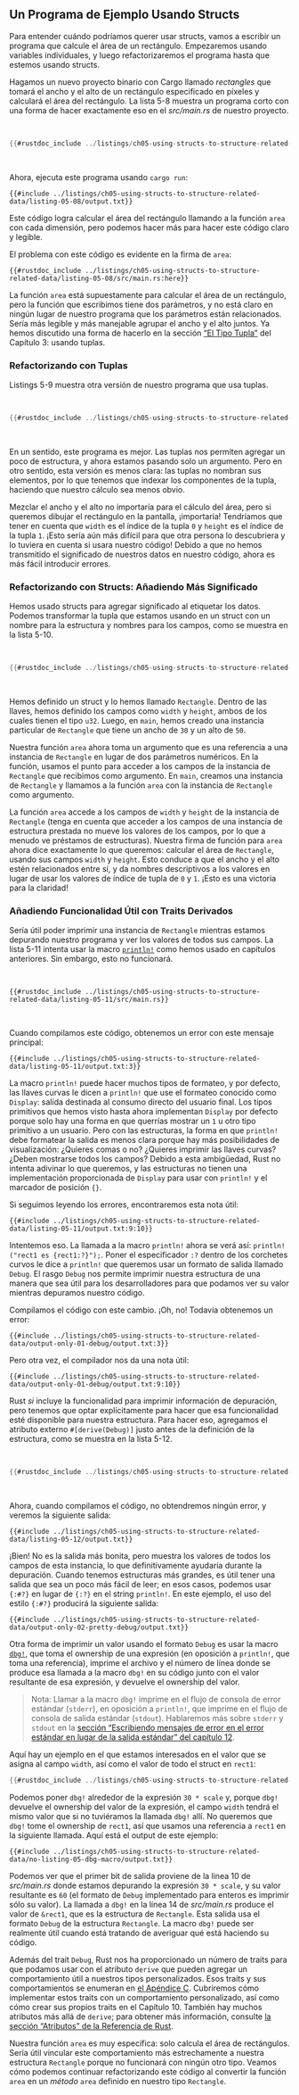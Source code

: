 ## Un Programa de Ejemplo Usando Structs

Para entender cuándo podríamos querer usar structs, vamos a escribir un
programa que calcule el área de un rectángulo. Empezaremos usando variables
individuales, y luego refactorizaremos el programa hasta que estemos usando
structs.

Hagamos un nuevo proyecto binario con Cargo llamado _rectangles_ que tomará
el ancho y el alto de un rectángulo especificado en píxeles y calculará el área
del rectángulo. La lista 5-8 muestra un programa corto con una forma de hacer
exactamente eso en el _src/main.rs_ de nuestro proyecto.

<Listing number="5-8" file-name="src/main.rs" caption="Calculando el área de un rectángulo especificado por separado en variables ancho y alto">

```rust
{{#rustdoc_include ../listings/ch05-using-structs-to-structure-related-data/listing-05-08/src/main.rs:all}}
```

</Listing>

Ahora, ejecuta este programa usando `cargo run`:

```console
{{#include ../listings/ch05-using-structs-to-structure-related-data/listing-05-08/output.txt}}
```

Este código logra calcular el área del rectángulo llamando a la función `area`
con cada dimensión, pero podemos hacer más para hacer este código claro y
legible.

El problema con este código es evidente en la firma de `area`:

```rust,ignore
{{#rustdoc_include ../listings/ch05-using-structs-to-structure-related-data/listing-05-08/src/main.rs:here}}
```

La función `area` está supuestamente para calcular el área de un rectángulo, pero
la función que escribimos tiene dos parámetros, y no está claro en ningún
lugar de nuestro programa que los parámetros están relacionados. Sería más
legible y más manejable agrupar el ancho y el alto juntos. Ya hemos discutido
una forma de hacerlo en la sección [“El Tipo Tupla”][el-tipo-tupla]<!-- ignore
--> del Capítulo 3: usando tuplas.

### Refactorizando con Tuplas

Listings 5-9 muestra otra versión de nuestro programa que usa tuplas.

<Listing number="5-9" file-name="src/main.rs" caption="Especificando el ancho y alto del rectángulo con una tupla">

```rust
{{#rustdoc_include ../listings/ch05-using-structs-to-structure-related-data/listing-05-09/src/main.rs}}
```

</Listing>

En un sentido, este programa es mejor. Las tuplas nos permiten agregar un poco
de estructura, y ahora estamos pasando solo un argumento. Pero en otro sentido,
esta versión es menos clara: las tuplas no nombran sus elementos, por lo que
tenemos que indexar los componentes de la tupla, haciendo que nuestro
cálculo sea menos obvio.

Mezclar el ancho y el alto no importaría para el cálculo del área, pero si
queremos dibujar el rectángulo en la pantalla, ¡importaría! Tendríamos que
tener en cuenta que `width` es el índice de la tupla `0` y `height` es el índice
de la tupla `1`. ¡Esto sería aún más difícil para que otra persona lo
descubriera y lo tuviera en cuenta si usara nuestro código! Debido a que no
hemos transmitido el significado de nuestros datos en nuestro código, ahora es
más fácil introducir errores.

### Refactorizando con Structs: Añadiendo Más Significado

Hemos usado structs para agregar significado al etiquetar los datos. Podemos
transformar la tupla que estamos usando en un struct con un nombre para la estructura y nombres para los campos, como se muestra en la lista 5-10.

<Listing number="5-10" file-name="src/main.rs" caption="Definiendo un struct `Rectangle`">

```rust
{{#rustdoc_include ../listings/ch05-using-structs-to-structure-related-data/listing-05-10/src/main.rs}}
```

</Listing>

Hemos definido un struct y lo hemos llamado `Rectangle`. Dentro de las llaves,
hemos definido los campos como `width` y `height`, ambos de los cuales tienen
el tipo `u32`. Luego, en `main`, hemos creado una instancia particular de
`Rectangle` que tiene un ancho de `30` y un alto de `50`.

Nuestra función `area` ahora toma un argumento que es una referencia a una
instancia de `Rectangle` en lugar de dos parámetros numéricos. En la función,
usamos el punto para acceder a los campos de la instancia de `Rectangle` que
recibimos como argumento. En `main`, creamos una instancia de `Rectangle` y
llamamos a la función `area` con la instancia de `Rectangle` como argumento.

La función `area` accede a los campos de `width` y `height` de la instancia de
`Rectangle` (tenga en cuenta que acceder a los campos de una instancia de
estructura prestada no mueve los valores de los campos, por lo que a menudo
ve préstamos de estructuras). Nuestra firma de función para `area` ahora dice
exactamente lo que queremos: calcular el área de `Rectangle`, usando sus
campos `width` y `height`. Esto conduce a que el ancho y el alto estén
relacionados entre sí, y da nombres descriptivos a los valores en lugar de
usar los valores de índice de tupla de `0` y `1`. ¡Esto es una victoria para
la claridad!

### Añadiendo Funcionalidad Útil con Traits Derivados

Sería útil poder imprimir una instancia de `Rectangle` mientras estamos
depurando nuestro programa y ver los valores de todos sus campos. La lista 5-11
intenta usar la macro [`println!`][println]<!-- ignore --> como hemos usado en
capítulos anteriores. Sin embargo, esto no funcionará.

<Listing number="5-11" file-name="src/main.rs" caption="Intentando imprimir una instancia de `Rectangle`">

```rust,ignore,does_not_compile
{{#rustdoc_include ../listings/ch05-using-structs-to-structure-related-data/listing-05-11/src/main.rs}}
```

</Listing>

Cuando compilamos este código, obtenemos un error con este mensaje principal:

```text
{{#include ../listings/ch05-using-structs-to-structure-related-data/listing-05-11/output.txt:3}}
```

La macro `println!` puede hacer muchos tipos de formateo, y por defecto, las
llaves curvas le dicen a `println!` que use el formateo conocido como
`Display`: salida destinada al consumo directo del usuario final. Los tipos
primitivos que hemos visto hasta ahora implementan `Display` por defecto
porque solo hay una forma en que querrías mostrar un `1` u otro tipo
primitivo a un usuario. Pero con las estructuras, la forma en que `println!`
debe formatear la salida es menos clara porque hay más posibilidades de
visualización: ¿Quieres comas o no? ¿Quieres imprimir las llaves curvas? ¿Deben
mostrarse todos los campos? Debido a esta ambigüedad, Rust no intenta adivinar
lo que queremos, y las estructuras no tienen una implementación proporcionada
de `Display` para usar con `println!` y el marcador de posición `{}`.

Si seguimos leyendo los errores, encontraremos esta nota útil:

```text
{{#include ../listings/ch05-using-structs-to-structure-related-data/listing-05-11/output.txt:9:10}}
```

Intentemos eso. La llamada a la macro `println!` ahora se verá así:
`println!("rect1 es {rect1:?}");`. Poner el especificador `:?` dentro de
los corchetes curvos le dice a `println!` que queremos usar un formato de
salida llamado `Debug`. El rasgo `Debug` nos permite imprimir nuestra estructura
de una manera que sea útil para los desarrolladores para que podamos ver su
valor mientras depuramos nuestro código.

Compilamos el código con este cambio. ¡Oh, no! Todavía obtenemos un error:

```text
{{#include ../listings/ch05-using-structs-to-structure-related-data/output-only-01-debug/output.txt:3}}
```

Pero otra vez, el compilador nos da una nota útil:

```text
{{#include ../listings/ch05-using-structs-to-structure-related-data/output-only-01-debug/output.txt:9:10}}
```

Rust _si_ incluye la funcionalidad para imprimir información de depuración,
pero tenemos que optar explícitamente para hacer que esa funcionalidad esté
disponible para nuestra estructura. Para hacer eso, agregamos el atributo
externo `#[derive(Debug)]` justo antes de la definición de la estructura, como
se muestra en la lista 5-12.

<Listing number="5-12" file-name="src/main.rs" caption="Agregando el atributo para derivar el trait `Debug` e imprimiendo la instancia `Rectangle` usando el formato debug">

```rust
{{#rustdoc_include ../listings/ch05-using-structs-to-structure-related-data/listing-05-12/src/main.rs}}
```

</Listing>

Ahora, cuando compilamos el código, no obtendremos ningún error, y veremos la
siguiente salida:

```console
{{#include ../listings/ch05-using-structs-to-structure-related-data/listing-05-12/output.txt}}
```

¡Bien! No es la salida más bonita, pero muestra los valores de todos los
campos de esta instancia, lo que definitivamente ayudaría durante la
depuración. Cuando tenemos estructuras más grandes, es útil tener una salida
que sea un poco más fácil de leer; en esos casos, podemos usar `{:#?}` en
lugar de `{:?}` en el string `println!`. En este ejemplo, el uso del estilo
`{:#?}` producirá la siguiente salida:

```console
{{#include ../listings/ch05-using-structs-to-structure-related-data/output-only-02-pretty-debug/output.txt}}
```

Otra forma de imprimir un valor usando el formato `Debug` es usar la macro
[`dbg!`][dbg]<!-- ignore -->, que toma el ownership de una expresión (en
oposición a `println!`, que toma una referencia), imprime el archivo y el
número de línea donde se produce esa llamada a la macro `dbg!` en su código
junto con el valor resultante de esa expresión, y devuelve el ownership del
valor.

> Nota: Llamar a la macro `dbg!` imprime en el flujo de consola de error
> estándar (`stderr`), en oposición a `println!`, que imprime en el flujo de
> consola de salida estándar (`stdout`). Hablaremos más sobre `stderr` y
> `stdout` en la [sección “Escribiendo mensajes de error en el error estándar
> en lugar de la salida estándar” del capítulo 12][err]<!-- ignore -->.

Aquí hay un ejemplo en el que estamos interesados en el valor que se asigna al
campo `width`, así como el valor de todo el struct en `rect1`:

```rust
{{#rustdoc_include ../listings/ch05-using-structs-to-structure-related-data/no-listing-05-dbg-macro/src/main.rs}}
```

Podemos poner `dbg!` alrededor de la expresión `30 * scale` y, porque `dbg!`
devuelve el ownership del valor de la expresión, el campo `width` tendrá el
mismo valor que si no tuviéramos la llamada `dbg!` allí. No queremos que `dbg!`
tome el ownership de `rect1`, así que usamos una referencia a `rect1` en la
siguiente llamada. Aquí está el output de este ejemplo:

```console
{{#include ../listings/ch05-using-structs-to-structure-related-data/no-listing-05-dbg-macro/output.txt}}
```

Podemos ver que el primer bit de salida proviene de la linea 10 de _src/main.rs_ donde estamos depurando la expresión `30 * scale`, y su valor resultante es
`60` (el formato de `Debug` implementado para enteros es imprimir sólo su valor).
La llamada a `dbg!` en la línea 14 de _src/main.rs_ produce el valor de `&rect1`,
que es la estructura de `Rectangle`. Esta salida usa el formato `Debug` de la
estructura `Rectangle`. La macro `dbg!` puede ser realmente útil cuando está
tratando de averiguar qué está haciendo su código.

Además del trait `Debug`, Rust nos ha proporcionado un número de traits para
que podamos usar con el atributo `derive` que pueden agregar un comportamiento
útil a nuestros tipos personalizados. Esos traits y sus comportamientos se
enumeran en [el Apéndice C][app-c]<!-- ignore -->. Cubriremos cómo implementar
estos traits con un comportamiento personalizado, así como cómo crear sus
propios traits en el Capítulo 10. También hay muchos atributos más allá de
`derive`; para obtener más información, consulte [la sección “Atributos” de la
Referencia de Rust][attributes].

Nuestra función `area` es muy específica: solo calcula el área de
rectángulos. Sería útil vincular este comportamiento más estrechamente a nuestra
estructura `Rectangle` porque no funcionará con ningún otro tipo. Veamos cómo
podemos continuar refactorizando este código al convertir la función `area` en
un _método_ `area` definido en nuestro tipo `Rectangle`.

[el-tipo-tupla]: ch03-02-data-types.html#el-tipo-tupla
[app-c]: appendix-03-derivable-traits.md
[println]: https://doc.rust-lang.org/std/macro.println.html
[dbg]: https://doc.rust-lang.org/std/macro.dbg.html
[err]: ch12-06-writing-to-stderr-instead-of-stdout.html
[attributes]: https://doc.rust-lang.org/reference/attributes.html
